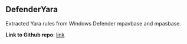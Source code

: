 ## DefenderYara

Extracted Yara rules from Windows Defender mpavbase and mpasbase.

**Link to Github repo**: [link](https://github.com/roadwy/DefenderYara/)
